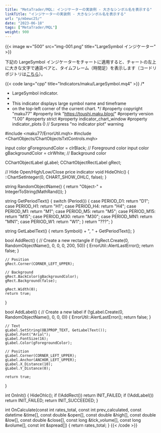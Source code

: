 ```yaml
---
title: "MetaTrader/MQL: インジケーターの実装例 - 大きなシンボル名を表示する"
linkTitle: "インジケーターの実装例 - 大きなシンボル名を表示する"
url: "p/mbewc25/"
date: "2023-06-18"
tags: ["MetaTrader/MQL"]
weight: 900
---
```


{{< image w="500" src="img-001.png" title="LargeSymbol インジケーター" >}}

下記の LargeSymbol インジケーターをチャートに適用すると、チャートの左上に大きな文字で通貨ペアと、タイムフレーム（時間足）を表示します（コードリポジトリは[こちら](https://github.com/maku77/metatrader/)）。

{{< code lang="cpp" title="Indicators/maku/LargeSymbol.mq4" >}}
/*
 * LargeSymbol indicator.
 *
 * This indicator displays large symbol name and timeframe
 * on the top-left corner of the current chart.
 */
#property copyright "maku77"
#property link "https://toushi.maku.blog/"
#property version "1.00"
#property strict
#property indicator_chart_window
#property indicator_plots 0 // Surpress "no indicator plot" warning

#include <maku77/ErrorUtil.mqh>
#include <ChartObjects/ChartObjectsTxtControls.mqh>

input color gForegroundColor = clrBlack; // Foreground color
input color gBackgroundColor = clrWhite; // Background color

CChartObjectLabel gLabel;
CChartObjectRectLabel gRect;

// Hide Open/High/Low/Close price indicator
void HideOhlc() {
    ::ChartSetInteger(0, CHART_SHOW_OHLC, false);
}

string RandomObjectName() {
    return "Object-" + IntegerToString(MathRand());
}

string GetPeriodText() {
    switch (Period()) {
        case PERIOD_D1: return "D1";
        case PERIOD_H1: return "H1";
        case PERIOD_H4: return "H4";
        case PERIOD_M1: return "M1";
        case PERIOD_M5: return "M5";
        case PERIOD_M15: return "M15";
        case PERIOD_M30: return "M30";
        case PERIOD_MN1: return "MN1";
        case PERIOD_W1: return "W1";
    }
    return "???";
}

string GetLabelText() {
    return Symbol() + ", " + GetPeriodText();
}

bool AddRect() {
    // Create a new rectangle
    if (!gRect.Create(0, RandomObjectName(), 0, 0, 0, 200, 50)) {
        ErrorUtil::AlertLastError();
        return false;
    }

    // Position
    gRect.Corner(CORNER_LEFT_UPPER);

    // Background
    gRect.BackColor(gBackgroundColor);
    gRect.Background(false);

    gRect.Width(0);
    return true;
}

bool AddLabel() {
    // Create a new label
    if (!gLabel.Create(0, RandomObjectName(), 0, 0, 0)) {
        ErrorUtil::AlertLastError();
        return false;
    }

    // Text
    gLabel.SetString(OBJPROP_TEXT, GetLabelText());
    gLabel.Font("Arial");
    gLabel.FontSize(16);
    gLabel.Color(gForegroundColor);

    // Position
    gLabel.Corner(CORNER_LEFT_UPPER);
    gLabel.Anchor(ANCHOR_LEFT_UPPER);
    gLabel.X_Distance(10);
    gLabel.Y_Distance(0);

    return true;
}

int OnInit() {
    HideOhlc();
    if (!AddRect()) return INIT_FAILED;
    if (!AddLabel()) return INIT_FAILED;
    return INIT_SUCCEEDED;
}

int OnCalculate(const int rates_total,
                const int prev_calculated,
                const datetime &time[],
                const double &open[],
                const double &high[],
                const double &low[],
                const double &close[],
                const long &tick_volume[],
                const long &volume[],
                const int &spread[]) {
    return rates_total;
}
{{< /code >}}

